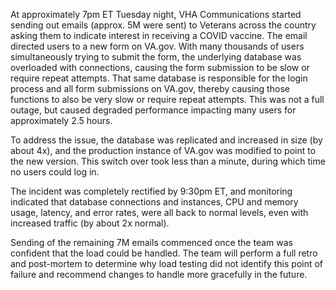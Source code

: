 At approximately 7pm ET Tuesday night, VHA Communications started sending out emails (approx. 5M were sent) to Veterans across the country asking them to indicate interest in receiving a COVID vaccine. The email directed users to a new form on VA.gov. With many thousands of users simultaneously trying to submit the form, the underlying database was overloaded with connections, causing the form submission to be slow or require repeat attempts. That same database is responsible for the login process and all form submissions on VA.gov, thereby causing those functions to also be very slow or require repeat attempts. This was not a full outage, but caused degraded performance impacting many users for approximately 2.5 hours.

To address the issue, the database was replicated and increased in size (by about 4x), and the production instance of VA.gov was modified to point to the new version. This switch over took less than a minute, during which time no users could log in.

The incident was completely rectified by 9:30pm ET, and monitoring indicated that database connections and instances, CPU and memory usage, latency, and error rates, were all back to normal levels, even with increased traffic (by about 2x normal).

Sending of the remaining 7M emails commenced once the team was confident that the load could be handled.
The team will perform a full retro and post-mortem to determine why load testing did not identify this point of failure and recommend changes to handle more gracefully in the future.
